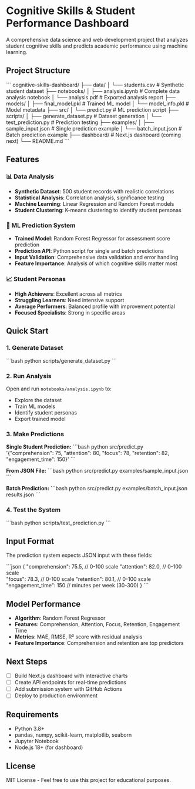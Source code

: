 # Cognitive Skills & Student Performance Dashboard

A comprehensive data science and web development project that analyzes student cognitive skills and predicts academic performance using machine learning.

## Project Structure

\`\`\`
cognitive-skills-dashboard/
├── data/
│   └── students.csv                 # Synthetic student dataset
├── notebooks/
│   ├── analysis.ipynb              # Complete data analysis notebook
│   └── analysis.pdf                # Exported analysis report
├── models/
│   ├── final_model.pkl             # Trained ML model
│   └── model_info.pkl              # Model metadata
├── src/
│   └── predict.py                  # ML prediction script
├── scripts/
│   ├── generate_dataset.py         # Dataset generation
│   └── test_prediction.py          # Prediction testing
├── examples/
│   ├── sample_input.json           # Single prediction example
│   └── batch_input.json            # Batch prediction example
├── dashboard/                      # Next.js dashboard (coming next)
└── README.md
\`\`\`

## Features

### 📊 Data Analysis
- **Synthetic Dataset**: 500 student records with realistic correlations
- **Statistical Analysis**: Correlation analysis, significance testing
- **Machine Learning**: Linear Regression and Random Forest models
- **Student Clustering**: K-means clustering to identify student personas

### 🤖 ML Prediction System
- **Trained Model**: Random Forest Regressor for assessment score prediction
- **Prediction API**: Python script for single and batch predictions
- **Input Validation**: Comprehensive data validation and error handling
- **Feature Importance**: Analysis of which cognitive skills matter most

### 📈 Student Personas
- **High Achievers**: Excellent across all metrics
- **Struggling Learners**: Need intensive support
- **Average Performers**: Balanced profile with improvement potential
- **Focused Specialists**: Strong in specific areas

## Quick Start

### 1. Generate Dataset
\`\`\`bash
python scripts/generate_dataset.py
\`\`\`

### 2. Run Analysis
Open and run `notebooks/analysis.ipynb` to:
- Explore the dataset
- Train ML models
- Identify student personas
- Export trained model

### 3. Make Predictions

**Single Student Prediction:**
\`\`\`bash
python src/predict.py '{"comprehension": 75, "attention": 80, "focus": 78, "retention": 82, "engagement_time": 150}'
\`\`\`

**From JSON File:**
\`\`\`bash
python src/predict.py examples/sample_input.json
\`\`\`

**Batch Prediction:**
\`\`\`bash
python src/predict.py examples/batch_input.json results.json
\`\`\`

### 4. Test the System
\`\`\`bash
python scripts/test_prediction.py
\`\`\`

## Input Format

The prediction system expects JSON input with these fields:

\`\`\`json
{
  "comprehension": 75.5,    // 0-100 scale
  "attention": 82.0,        // 0-100 scale  
  "focus": 78.3,           // 0-100 scale
  "retention": 80.1,       // 0-100 scale
  "engagement_time": 150   // minutes per week (30-300)
}
\`\`\`

## Model Performance

- **Algorithm**: Random Forest Regressor
- **Features**: Comprehension, Attention, Focus, Retention, Engagement Time
- **Metrics**: MAE, RMSE, R² score with residual analysis
- **Feature Importance**: Comprehension and retention are top predictors

## Next Steps

- [ ] Build Next.js dashboard with interactive charts
- [ ] Create API endpoints for real-time predictions
- [ ] Add submission system with GitHub Actions
- [ ] Deploy to production environment

## Requirements

- Python 3.8+
- pandas, numpy, scikit-learn, matplotlib, seaborn
- Jupyter Notebook
- Node.js 18+ (for dashboard)

## License

MIT License - Feel free to use this project for educational purposes.
